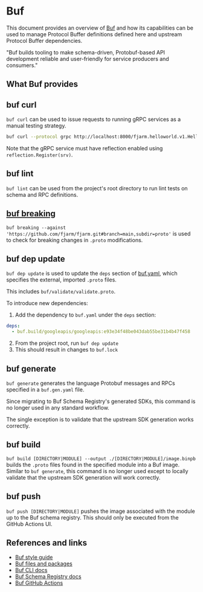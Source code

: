# Buf

This document provides an overview of [Buf](https://buf.build/docs/introduction) and how its capabilities can be used to
manage Protocol Buffer definitions defined here and upstream Protocol Buffer dependencies.

"Buf builds tooling to make schema-driven, Protobuf-based API development reliable and user-friendly for service
producers and consumers."

## What Buf provides

## buf curl

`buf curl` can be used to issue requests to running gRPC services as a manual testing strategy.

```bash
buf curl --protocol grpc http://localhost:8000/fjarm.helloworld.v1.HelloWorldService/GetHelloWorld --http2-prior-knowledge --data '{}'
```

Note that the gRPC service must have reflection enabled using `reflection.Register(srv)`.

## buf lint

`buf lint` can be used from the project's root directory to run lint tests on schema and RPC definitions.

## [buf breaking](https://buf.build/docs/breaking/tutorial)

`buf breaking --against 'https://github.com/fjarm/fjarm.git#branch=main,subdir=proto'` is used to check for breaking
changes in `.proto` modifications.

## buf dep update

`buf dep update` is used to update the `deps` section of [buf.yaml](../buf.yaml), which specifies the external,
imported `.proto` files.

This includes `buf/validate/validate.proto`.

To introduce new dependencies:
1. Add the dependency to `buf.yaml` under the `deps` section:
```yaml
deps:
  - buf.build/googleapis/googleapis:e93e34f48be043dab55be31b4b47f458
```
2. From the project root, run `buf dep update`
3. This should result in changes to `buf.lock`

## buf generate

`buf generate` generates the language Protobuf messages and RPCs specified in a `buf.gen.yaml` file.

Since migrating to Buf Schema Registry's generated SDKs, this command is no longer used in any standard workflow.

The single exception is to validate that the upstream SDK generation works correctly.

## buf build

`buf build [DIRECTORY|MODULE] --output ./[DIRECTORY|MODULE]/image.binpb` builds the `.proto` files found in the
specified module into a Buf image. Similar to `buf generate`, this command is no longer used except to locally validate
that the upstream SDK generation will work correctly.

## buf push

`buf push [DIRECTORY|MODULE]` pushes the image associated with the module up to the Buf schema registry. This should
only be executed from the GitHub Actions UI. 

## References and links

* [Buf style guide](https://buf.build/docs/best-practices/style-guide)
* [Buf files and packages](https://buf.build/docs/reference/protobuf-files-and-packages)
* [Buf CLI docs](https://buf.build/docs/reference/cli/buf/)
* [Buf Schema Registry docs](https://buf.build/docs/bsr/introduction)
* [Buf GitHub Actions](https://buf.build/docs/ci-cd/github-actions)
